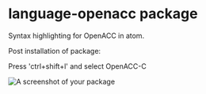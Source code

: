 # language-openacc package

Syntax highlighting for OpenACC in atom.

Post installation of package:

Press 'ctrl+shift+l' and select OpenACC-C

![A screenshot of your package](https://f.cloud.github.com/assets/69169/2290250/c35d867a-a017-11e3-86be-cd7c5bf3ff9b.gif)
